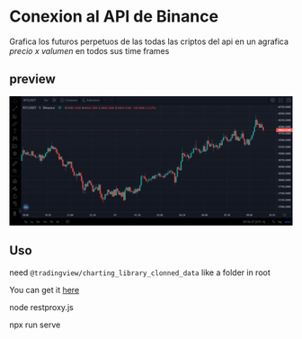# Conexion al API de Binance

Grafica los futuros perpetuos de las todas las criptos del api
en un agrafica _precio x valumen_ en todos sus time frames

## preview

![preview](/preview.png)

## Uso

need `@tradingview/charting_library_clonned_data` like a folder in root

You can get it [here](https://es.tradingview.com/HTML5-stock-forex-bitcoin-charting-library/ "https://github.com/tradingview/charting_library")

node restproxy.js

npx run serve
